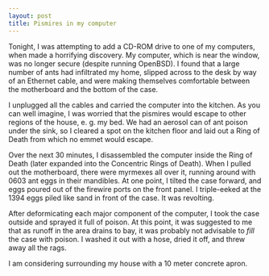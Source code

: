 ```yaml
--- 
layout: post
title: Pismires in my computer
---
```

Tonight, I was attempting to add a CD-ROM drive to one of my computers, when made a horrifying discovery. My computer, which is near the window, was no longer secure (despite running OpenBSD). I found that a large number of ants had infiltrated my home, slipped across to the desk by way of an Ethernet cable, and were making themselves comfortable between the motherboard and the bottom of the case.

I unplugged all the cables and carried the computer into the kitchen. As you can well imagine, I was worried that the pismires would escape to other regions of the house, e. g. my bed. We had an aerosol can of ant poison under the sink, so I cleared a spot on the kitchen floor and laid out a Ring of Death from which no emmet would escape.

Over the next 30 minutes, I disassembled the computer inside the Ring of Death (later expanded into the Concentric Rings of Death). When I pulled out the motherboard, there were myrmexes all over it, running around with 0603 ant eggs in their mandibles. At one point, I tilted the case forward, and eggs poured out of the firewire ports on the front panel. I triple-eeked at the 1394 eggs piled like sand in front of the case. It was revolting.

After deformicating each major component of the computer, I took the case outside and sprayed it full of poison. At this point, it was suggested to me that as runoff in the area drains to bay, it was probably not advisable to *fill* the case with poison. I washed it out with a hose, dried it off, and threw away all the rags.

I am considering surrounding my house with a 10 meter concrete apron.
